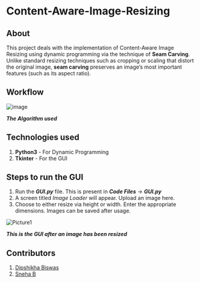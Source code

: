 # Content-Aware-Image-Resizing
## About
This project deals with the implementation of Content-Aware Image Resizing using dynamic programming via the technique of **Seam Carving**. Unlike standard resizing techniques such as cropping or scaling that distort the original image, **seam carving** preserves an image’s most important features (such as its aspect ratio).

## Workflow
![image](https://user-images.githubusercontent.com/61591312/131795821-612c9a4c-c50b-4c94-a1b4-8236db6d3bf6.png)

***The Algorithm used***

## Technologies used
1. **Python3** - For Dynamic Programming
2. **Tkinter** - For the GUI

## Steps to run the GUI
1. Run the ***GUI.py*** file. This is present in ***Code Files*** -> ***GUI.py***
2. A screen titled *Image Loader* will appear. Upload an image here.
3. Choose to either resize via height or width. Enter the appropriate dimensions. Images can be saved after usage.

![Picture1](https://user-images.githubusercontent.com/57147597/130325202-47794aaf-cc70-468e-95b1-2917bd677fc7.png)

***This is the GUI after an image has been resized***

## Contributors
1) [Dipshikha Biswas](https://github.com/dipshikha461)
2) [Sneha B](https://github.com/Sneha421)

